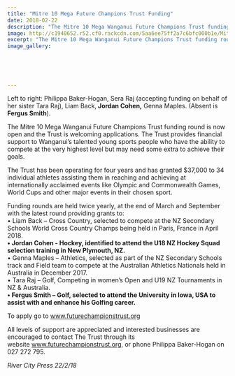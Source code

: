 ```yaml
---
title: "Mitre 10 Mega Future Champions Trust Funding"
date: 2018-02-22
description: "The Mitre 10 Mega Wanganui Future Champions Trust funding round is now open..."
image: http://c1940652.r52.cf0.rackcdn.com/5aa6ee75ff2a7c6bfc000b1e/Mitre-10-Future-Champs-Trust-RCP-22-feb.jpg
excerpt: "The Mitre 10 Mega Wanganui Future Champions Trust funding round is now open and the Trust is welcoming applications."
image_gallery:
    
    
    
    
    
---
```


<p><span>Left to right: Philippa Baker-Hogan, Sera Raj (accepting funding on behalf of her sister Tara Raj), Liam Back,<strong> Jordan Cohen,</strong> Genna Maples. (Absent is <strong>Fergus Smith</strong>).</span></p>
<p>The Mitre 10 Mega Wanganui Future Champions Trust funding round is now open and the Trust is welcoming applications. The Trust provides financial support to Wanganui&rsquo;s talented young sports people who have the ability to compete at the very highest level but may need some extra to achieve their goals.</p>
<p>The Trust has been operating for four years and has granted $37,000 to 34 individual athletes assisting them in reaching&nbsp;<span class="text_exposed_show">and achieving at internationally acclaimed events like Olympic and Commonwealth Games, World Cups and other major events in their chosen sport.<br /></span></p>
<p><span class="text_exposed_show">Funding rounds are held twice yearly, at the end of March and September with the latest round providing grants to:<br />&bull; Liam Back &ndash; Cross Country, selected to compete at the NZ Secondary Schools World Cross Country Champs being held in Paris, France in April 2018.<br /><strong>&bull; Jordan Cohen - Hockey, identified to attend the U18 NZ Hockey Squad selection training in New Plymouth, NZ.</strong><br />&bull; Genna Maples &ndash; Athletics, selected as part of the NZ Secondary Schools track and Field team to compete at the Australian Athletics Nationals held in Australia in December 2017.<br />&bull; Tara Raj &ndash; Golf, Competing in women&rsquo;s Open and U19 NZ Tournaments in NZ &amp; Australia.<br /><strong>&bull; Fergus Smith &ndash; Golf, selected to attend the University in Iowa, USA to assist with and enhance his Golfing career.</strong><br /></span></p>
<p><span class="text_exposed_show">To apply go to&nbsp;<a href="http://www.futurechampionstrust.org/" rel="noopener nofollow" target="_blank" data-ft="{&quot;tn&quot;:&quot;-U&quot;}" data-lynx-mode="asynclazy" data-lynx-uri="https://l.facebook.com/l.php?u=http%3A%2F%2Fwww.futurechampionstrust.org%2F&amp;h=ATMEvbANnAh2v0qm_O8NwJ7qKkN8e4TfXpm0ZEFTx0BSLXHd41FvupkHx5YklYw6VN-9ZyfzD2ty7d5AgTM5QbhFBUPpqguxHN_AAFtr92nDHV6IOMc2CXxoISn18eU9R7HJavc">www.futurechampionstrust.org</a>&nbsp;<br /></span></p>
<p><span class="text_exposed_show">All levels of support are appreciated and interested businesses are encouraged to contact The Trust through its website&nbsp;<a href="http://www.futurechampionstrust.org/" rel="noopener nofollow" target="_blank" data-ft="{&quot;tn&quot;:&quot;-U&quot;}" data-lynx-mode="asynclazy" data-lynx-uri="https://l.facebook.com/l.php?u=http%3A%2F%2Fwww.futurechampionstrust.org%2F&amp;h=ATNeAFUWDAg2Jlkxgin6bcVCnHIInKWdotozySHCzCEJ1uZ78KsEOYNsLIey_ZvK8TCfkCO4XVHuC1jEZRY6pq604_DKjlqgICfpScmZF1GNMO7eo73ylicF95AngF9hRFYvt4c">www.futurechampionstrust.org</a>, or phone Philippa Baker-Hogan on 027 272 795.</span></p>
<p><em><span class="text_exposed_show">River City Press 22/2/18</span></em></p>
<div><span class="text_exposed_show"><br /></span></div>
<div class="text_exposed_show">&nbsp;</div>

